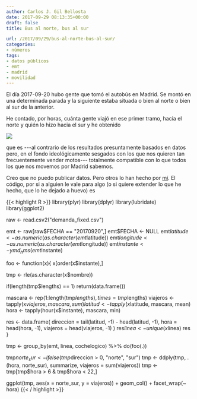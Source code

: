 ```yaml
---
author: Carlos J. Gil Bellosta
date: 2017-09-29 08:13:35+00:00
draft: false
title: Bus al norte, bus al sur

url: /2017/09/29/bus-al-norte-bus-al-sur/
categories:
- números
tags:
- datos públicos
- emt
- madrid
- movilidad
---
```


El día 2017-09-20 hubo gente que tomó el autobús en Madrid. Se montó en una determinada parada y la siguiente estaba situada o bien al norte o bien al sur de la anterior.

He contado, por horas, cuánta gente viajó en ese primer tramo, hacia el norte y quién lo hizo hacia el sur y he obtenido

![](/wp-uploads/2017/09/norte_sur.png#center)

que es ---al contrario de los resultados presuntamente basados en datos pero, en el fondo ideológicamente sesgados con los que nos quieren tan frecuentemente vender motos--- totalmente compatible con lo que todos los que nos movemos por Madrid sabemos.

Creo que no puedo publicar datos. Pero otros lo han hecho por [mí](https://github.com/medialab-prado/mobilomics/blob/master/data/EMT/demanda_fixed.csv.gz). El código, por si a alguien le vale para algo (o si quiere extender lo que he hecho, que lo he dejado a huevo) es

{{< highlight R >}}
library(plyr)
library(dplyr)
library(lubridate)
library(ggplot2)

raw <- read.csv2("demanda_fixed.csv")

emt <- raw[raw$FECHA == "20170920",]
emt$FECHA <- NULL
emt$latitude <- as.numeric(as.character(emt$latitude))
emt$longitude <- as.numeric(as.character(emt$longitude))
emt$instante <- ymd_hms(emt$instante)

foo <- function(x){
  x[order(x$instante),]

  tmp <- rle(as.character(x$nombre))

  if(length(tmp$lengths) == 1)
    return(data.frame())

  mascara  <- rep(1:length(tmp$lengths), times = tmp$lengths)
  viajeros <- tapply(x$viajeros, mascara, sum)
  latitud  <- tapply(x$latitude, mascara, mean)
  hora     <- tapply(hour(x$instante), mascara, min)

  res <- data.frame(
    direccion = tail(latitud, -1) - head(latitud, -1),
    hora = head(hora, -1),
    viajeros = head(viajeros, -1)
    )
  res$linea <- unique(x$linea)
  res
}

tmp <- group_by(emt, linea, cochelogico) %>% do(foo(.))

tmp$norte_sur <- ifelse(tmp$direccion > 0, "norte", "sur")
tmp <- ddply(tmp, .(hora, norte_sur),
              summarize, viajeros = sum(viajeros))
tmp <- tmp[tmp$hora > 6 & tmp$hora < 22,]

ggplot(tmp, aes(x = norte_sur, y = viajeros)) +
  geom_col() +
  facet_wrap(~ hora)
{{< / highlight >}}
